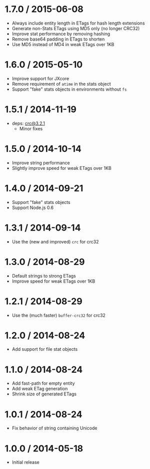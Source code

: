 1.7.0 / 2015-06-08
====

  * Always include entity length in ETags for hash length extensions
  * Generate non-Stats ETags using MD5 only (no longer CRC32)
  * Improve stat performance by removing hashing
  * Remove base64 padding in ETags to shorten
  * Use MD5 instead of MD4 in weak ETags over 1KB

1.6.0 / 2015-05-10
====

  * Improve support for JXcore
  * Remove requirement of `atime` in the stats object
  * Support "fake" stats objects in environments without `fs`

1.5.1 / 2014-11-19
====

  * deps: crc@3.2.1
    - Minor fixes

1.5.0 / 2014-10-14
====

  * Improve string performance
  * Slightly improve speed for weak ETags over 1KB

1.4.0 / 2014-09-21
====

  * Support "fake" stats objects
  * Support Node.js 0.6

1.3.1 / 2014-09-14
====

  * Use the (new and improved) `crc` for crc32

1.3.0 / 2014-08-29
====

  * Default strings to strong ETags
  * Improve speed for weak ETags over 1KB

1.2.1 / 2014-08-29
====

  * Use the (much faster) `buffer-crc32` for crc32

1.2.0 / 2014-08-24
====

  * Add support for file stat objects

1.1.0 / 2014-08-24
====

  * Add fast-path for empty entity
  * Add weak ETag generation
  * Shrink size of generated ETags

1.0.1 / 2014-08-24
====

  * Fix behavior of string containing Unicode

1.0.0 / 2014-05-18
====

  * Initial release
